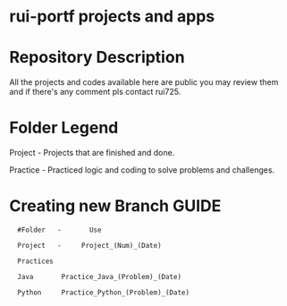 # rui-portf projects and apps
# Repository Description
  All the projects and codes available here are public you may review them and if there's any comment pls contact rui725.
  
# Folder Legend
  Project  - Projects that are finished and done.
  
  Practice - Practiced logic and coding to solve problems and challenges.
  
  
# Creating new Branch GUIDE
      #Folder   -       Use
  
      Project   -     Project_(Num)_(Date)
      
      Practices
  
      Java       Practice_Java_(Problem)_(Date)
      
      Python     Practice_Python_(Problem)_(Date)

